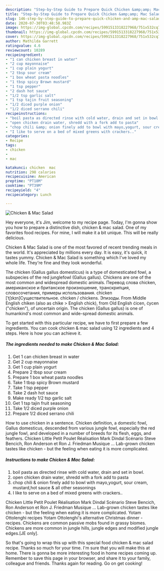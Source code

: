 ```yaml
---
description: "Step-by-Step Guide to Prepare Quick Chicken &amp;amp; Mac Salad"
title: "Step-by-Step Guide to Prepare Quick Chicken &amp;amp; Mac Salad"
slug: 146-step-by-step-guide-to-prepare-quick-chicken-and-amp-mac-salad
date: 2020-07-30T03:48:58.983Z
image: https://img-global.cpcdn.com/recipes/5991513318227968/751x532cq70/chicken-mac-salad-recipe-main-photo.jpg
thumbnail: https://img-global.cpcdn.com/recipes/5991513318227968/751x532cq70/chicken-mac-salad-recipe-main-photo.jpg
cover: https://img-global.cpcdn.com/recipes/5991513318227968/751x532cq70/chicken-mac-salad-recipe-main-photo.jpg
author: Mathilda Garrett
ratingvalue: 4.6
reviewcount: 10289
recipeingredient:
- "1 can chicken breast in water"
- "2 cup mayonnaise"
- "1 cup plain yogurt"
- "2 tbsp sour cream"
- "1 box wheat pasta noodles"
- "1 tbsp spicy Brown mustard"
- "1 tsp pepper"
- "2 dash hot sauce"
- "1/2 tsp garlic salt"
- "1 tsp tajin fruit seasoning"
- "1/2 diced purple onion"
- "1/2 diced serrano chili"
recipeinstructions:
- "boil pasta as directed rinse with cold water, drain and set in bowl."
- "open chicken drain water, shredd with a fork add to pasta"
- "chop chili &amp; onion finely add to bowl with mayo,yogurt, sour cream, mustard,hot sauce &amp; all other seasonings"
- "I like to serve on a bed of mixed greens with crackers.."
categories:
- Recipe
tags:
- chicken
- 
- mac

katakunci: chicken  mac 
nutrition: 298 calories
recipecuisine: American
preptime: "PT18M"
cooktime: "PT39M"
recipeyield: "4"
recipecategory: Lunch

---
```



![Chicken &amp; Mac Salad](https://img-global.cpcdn.com/recipes/5991513318227968/751x532cq70/chicken-mac-salad-recipe-main-photo.jpg)

Hey everyone, it's Jim, welcome to my recipe page. Today, I'm gonna show you how to prepare a distinctive dish, chicken &amp; mac salad. One of my favorites food recipes. For mine, I will make it a bit unique. This will be really delicious.

Chicken &amp; Mac Salad is one of the most favored of recent trending meals in the world. It's appreciated by millions every day. It is easy, it's quick, it tastes yummy. Chicken &amp; Mac Salad is something which I've loved my whole life. They're fine and they look wonderful.

The chicken (Gallus gallus domesticus) is a type of domesticated fowl, a subspecies of the red junglefowl (Gallus gallus). Chickens are one of the most common and widespread domestic animals. Перевод слова chicken, американское и британское произношение, транскрипция, словосочетания, примеры использования. chicken [ˈtʃɪkɪn]Существительное. chicken / chickens. Эпизоды. From Middle English chiken (also as chike &gt; English chick), from Old English ċicen, ċycen (&#34;chicken&#34;), of uncertain origin. The chicken (Gallus gallus) is one of humankind&#39;s most common and wide-spread domestic animals.


To get started with this particular recipe, we have to first prepare a few ingredients. You can cook chicken &amp; mac salad using 12 ingredients and 4 steps. Here is how you can achieve it.

<!--inarticleads1-->

##### The ingredients needed to make Chicken &amp; Mac Salad:

1. Get 1 can chicken breast in water
1. Get 2 cup mayonnaise
1. Get 1 cup plain yogurt
1. Prepare 2 tbsp sour cream
1. Prepare 1 box wheat pasta noodles
1. Take 1 tbsp spicy Brown mustard
1. Take 1 tsp pepper
1. Take 2 dash hot sauce
1. Make ready 1/2 tsp garlic salt
1. Get 1 tsp tajin fruit seasoning
1. Take 1/2 diced purple onion
1. Prepare 1/2 diced serrano chili


How to use chicken in a sentence. Chicken definition, a domestic fowl, Gallus domesticus, descended from various jungle fowl, especially the red jungle fowl, and developed in a number of breeds for its flesh, eggs, and feathers. Chicken Little Petit Poulet Réalisation Mark Dindal Scénario Steve Bencich, Ron Anderson et Ron J. Friedman Musique … Lab-grown chicken tastes like chicken - but the feeling when eating it is more complicated. 

<!--inarticleads2-->

##### Instructions to make Chicken &amp; Mac Salad:

1. boil pasta as directed rinse with cold water, drain and set in bowl.
1. open chicken drain water, shredd with a fork add to pasta
1. chop chili &amp; onion finely add to bowl with mayo,yogurt, sour cream, mustard,hot sauce &amp; all other seasonings
1. I like to serve on a bed of mixed greens with crackers..


Chicken Little Petit Poulet Réalisation Mark Dindal Scénario Steve Bencich, Ron Anderson et Ron J. Friedman Musique … Lab-grown chicken tastes like chicken - but the feeling when eating it is more complicated. Yotam Ottolenghi recipes Yotam Ottolenghi&#39;s alternative Christmas dinner - recipes. Chickens are common passive mobs found in grassy biomes. Chickens are more common in jungle hills, jungle edges and modified jungle edges.‌[JE only]. 

So that's going to wrap this up with this special food chicken &amp; mac salad recipe. Thanks so much for your time. I'm sure that you will make this at home. There is gonna be more interesting food in home recipes coming up. Remember to save this page in your browser, and share it to your family, colleague and friends. Thanks again for reading. Go on get cooking!
